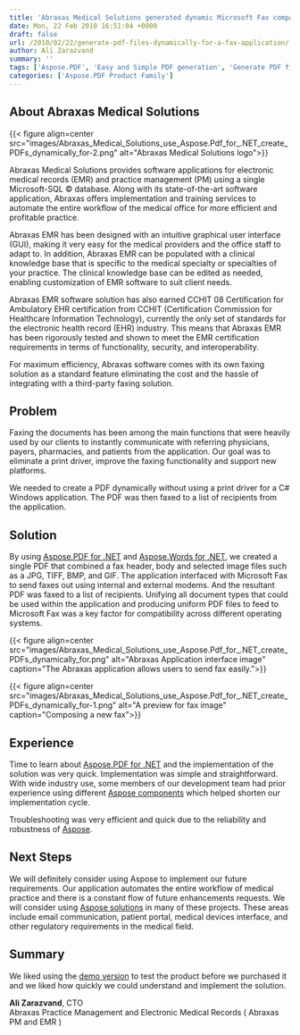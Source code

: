 ```yaml
---
title: 'Abraxas Medical Solutions generated dynamic Microsoft Fax compatible files using Aspose.PDF for .NET'
date: Mon, 22 Feb 2010 16:51:04 +0000
draft: false
url: /2010/02/22/generate-pdf-files-dynamically-for-a-fax-application/
author: Ali Zarazvand
summary: ''
tags: ['Aspose.PDF', 'Easy and Simple PDF generation', 'Generate PDF files using Aspose.PDF for .NET', 'Image to PDF conversion', 'Industry standard PDF documents using Aspose.PDF for .NET', 'Microsoft FAX compatible documents using Aspose.PDF for .NEt', 'Success Stories']
categories: ['Aspose.PDF Product Family']
---
```


## About Abraxas Medical Solutions



{{< figure align=center src="images/Abraxas_Medical_Solutions_use_Aspose.Pdf_for_.NET_create_PDFs_dynamically_for-2.png" alt="Abraxas Medical Solutions logo">}}


Abraxas Medical Solutions provides software applications for electronic medical records (EMR) and practice management (PM) using a single Microsoft-SQL © database. Along with its state-of-the-art software application, Abraxas offers implementation and training services to automate the entire workflow of the medical office for more efficient and profitable practice.

Abraxas EMR has been designed with an intuitive graphical user interface (GUI), making it very easy for the medical providers and the office staff to adapt to. In addition, Abraxas EMR can be populated with a clinical knowledge base that is specific to the medical specialty or specialties of your practice. The clinical knowledge base can be edited as needed, enabling customization of EMR software to suit client needs.

Abraxas EMR software solution has also earned CCHIT 08 Certification for Ambulatory EHR certification from CCHIT (Certification Commission for Healthcare Information Technology), currently the only set of standards for the electronic health record (EHR) industry. This means that Abraxas EMR has been rigorously tested and shown to meet the EMR certification requirements in terms of functionality, security, and interoperability.

For maximum efficiency, Abraxas software comes with its own faxing solution as a standard feature eliminating the cost and the hassle of integrating with a third-party faxing solution.

## Problem

Faxing the documents has been among the main functions that were heavily used by our clients to instantly communicate with referring physicians, payers, pharmacies, and patients from the application. Our goal was to eliminate a print driver, improve the faxing functionality and support new platforms.

We needed to create a PDF dynamically without using a print driver for a C# Windows application. The PDF was then faxed to a list of recipients from the application.

## Solution

By using [Aspose.PDF for .NET][1] and [Aspose.Words for .NET][2], we created a single PDF that combined a fax header, body and selected image files such as a JPG, TIFF, BMP, and GIF. The application interfaced with Microsoft Fax to send faxes out using internal and external modems. And the resultant PDF was faxed to a list of recipients. Unifying all document types that could be used within the application and producing uniform PDF files to feed to Microsoft Fax was a key factor for compatibility across different operating systems.



{{< figure align=center src="images/Abraxas_Medical_Solutions_use_Aspose.Pdf_for_.NET_create_PDFs_dynamically_for.png" alt="Abraxas Application interface image" caption="The Abraxas application allows users to send fax easily.">}}




{{< figure align=center src="images/Abraxas_Medical_Solutions_use_Aspose.Pdf_for_.NET_create_PDFs_dynamically_for-1.png" alt="A preview for fax image" caption="Composing a new fax">}}


## Experience

Time to learn about [Aspose.PDF for .NET][3] and the implementation of the solution was very quick. Implementation was simple and straightforward. With wide industry use, some members of our development team had prior experience using different [Aspose components][4] which helped shorten our implementation cycle.

Troubleshooting was very efficient and quick due to the reliability and robustness of [Aspose][5].

## Next Steps

We will definitely consider using Aspose to implement our future requirements. Our application automates the entire workflow of medical practice and there is a constant flow of future enhancements requests. We will consider using [Aspose solutions][6] in many of these projects. These areas include email communication, patient portal, medical devices interface, and other regulatory requirements in the medical field.

## Summary

We liked using the [demo version][7] to test the product before we purchased it and we liked how quickly we could understand and implement the solution.

**Ali Zarazvand**, CTO  
Abraxas Practice Management and Electronic Medical Records ( Abraxas PM and EMR )




[1]: https://products.aspose.com/pdf/net
[2]: https://products.aspose.com/words/net
[3]: https://products.aspose.com/pdf/net
[4]: https://www.aspose.com/
[5]: https://www.aspose.com/
[6]: https://products.aspose.com/
[7]: https://downloads.aspose.com/pdf/net




